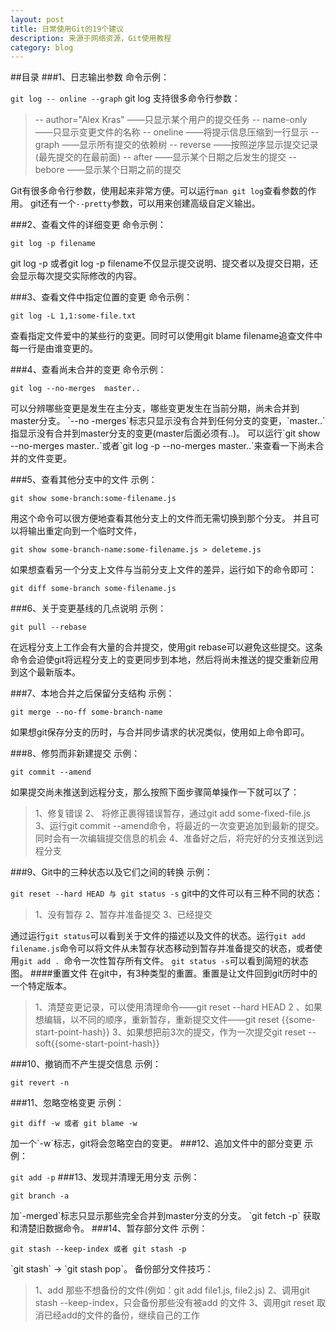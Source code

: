 ```yaml
---
layout: post
title: 日常使用Git的19个建议
description: 来源于网络资源，Git使用教程
category: blog
---
```



##目录
###1、日志输出参数
命令示例：
<p><code>git log -- online --graph</code></>
git log 支持很多命令行参数：

> -- author="Alex Kras" ——只显示某个用户的提交任务
> -- name-only ——只显示变更文件的名称
> -- oneline ——将提示信息压缩到一行显示
> -- graph  ——显示所有提交的依赖树
> -- reverse  ——按照逆序显示提交记录(最先提交的在最前面)
> -- after  ——显示某个日期之后发生的提交
> -- bebore  ——显示某个日期之前的提交


Git有很多命令行参数，使用起来非常方便。可以运行`man git log`查看参数的作用。
git还有一个`--pretty`参数，可以用来创建高级自定义输出。

###2、查看文件的详细变更
命令示例：
<p><code>git log -p filename</code></p>
git log -p 或者git log -p filename不仅显示提交说明、提交者以及提交日期，还会显示每次提交实际修改的内容。

###3、查看文件中指定位置的变更
命令示例：
<p><code>git log -L 1,1:some-file.txt</code></p>
查看指定文件爱中的某些行的变更。同时可以使用git blame filename追查文件中每一行是由谁变更的。

###4、查看尚未合并的变更
命令示例：
<p><code>git log --no-merges  master..</code></p>
可以分辨哪些变更是发生在主分支，哪些变更发生在当前分期，尚未合并到master分支。
`--no -merges`标志只显示没有合并到任何分支的变更，`master..`指显示没有合并到master分支的变更(master后面必须有..)。
可以运行`git show --no-merges master..`或者`git log -p --no-merges master..`来查看一下尚未合并的文件变更。

###5、查看其他分支中的文件
示例：
<p><code>git show some-branch:some-filename.js</code></p>
用这个命令可以很方便地查看其他分支上的文件而无需切换到那个分支。
并且可以将输出重定向到一个临时文件，
<p><code>git show some-branch-name:some-filename.js > deleteme.js</code></p>
如果想查看另一个分支上文件与当前分支上文件的差异，运行如下的命令即可：
<p><code>git diff some-branch some-filename.js</code></p>


###6、关于变更基线的几点说明
示例：
<p><code>git pull --rebase</code></p>
在远程分支上工作会有大量的合并提交，使用git rebase可以避免这些提交。这条命令会迫使git将远程分支上的变更同步到本地，然后将尚未推送的提交重新应用到这个最新版本。

###7、本地合并之后保留分支结构
示例：
<p><code>git merge --no-ff some-branch-name</code></p>
如果想git保存分支的历时，与合并同步请求的状况类似，使用如上命令即可。

###8、修剪而非新建提交
示例：
<p><code>git commit --amend</code></p>
如果提交尚未推送到远程分支，那么按照下面步骤简单操作一下就可以了：

>  1、修复错误
>  2、 将修正裹得错误暂存，通过git add some-fixed-file.js
>  3、运行git commit --amend命令，将最近的一次变更追加到最新的提交。同时会有一次编辑提交信息的机会
>  4、准备好之后，将完好的分支推送到远程分支

###9、Git中的三种状态以及它们之间的转换
示例：
<p><code>git reset --hard HEAD 与 git status -s</code></>
git中的文件可以有三种不同的状态：

> 1、没有暂存
> 2、暂存并准备提交
> 3、已经提交

通过运行`git status`可以看到关于文件的描述以及文件的状态。运行`git add filename.js`命令可以将文件从未暂存状态移动到暂存并准备提交的状态，或者使用`git add . `命令一次性暂存所有文件。
`git status -s`可以看到简短的状态图。
####重置文件
在git中，有3种类型的重置。重置是让文件回到git历时中的一个特定版本。

> 1、清楚变更记录，可以使用清理命令——git reset --hard HEAD
> 2 、如果想编辑，以不同的顺序，重新暂存，重新提交文件——git reset {{some-start-point-hash}}
> 3、如果想把前3次的提交，作为一次提交git reset --soft{{some-start-point-hash}}

###10、撤销而不产生提交信息
示例：
<p><code>git revert -n</code></p>
###11、忽略空格变更
示例：
<p><code>git diff -w 或者 git blame -w</code></p>
加一个`-w`标志，git将会忽略空白的变更。
###12、追加文件中的部分变更
示例：
<p><code>git add -p</code></>
###13、发现并清理无用分支
示例：
<p><code>git branch -a</code></p>
加`-merged`标志只显示那些完全合并到master分支的分支。
`git fetch -p` 获取和清楚旧数据命令。
###14、暂存部分文件
示例：
<p><code>git stash --keep-index 或者 git stash -p</code></p>
`git stash` -> `git stash pop`。
备份部分文件技巧：

> 1、add 那些不想备份的文件(例如：git add file1.js, file2.js)
> 2、调用git stash --keep-index，只会备份那些没有被add 的文件
> 3、调用git reset 取消已经add的文件的备份，继续自己的工作
